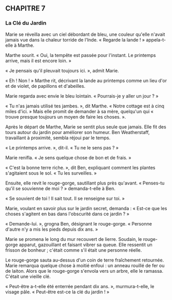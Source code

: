 ## CHAPITRE 7
### La Clé du Jardin
Marie se réveilla avec un ciel débordant de bleu, une couleur qu'elle n'avait jamais vue dans la chaleur torride de l'Inde. « Regarde la lande ! » appela-t-elle à Marthe.

Marthe sourit. « Oui, la tempête est passée pour l'instant. Le printemps arrive, mais il est encore loin. »

« Je pensais qu'il pleuvait toujours ici. », admit Marie.

« Eh ! Non ! » Marthe rit, décrivant la lande au printemps comme un lieu d'or et de violet, de papillons et d'abeilles.

Marie regarda avec envie le bleu lointain. « Pourrais-je y aller un jour ? »

« Tu n'as jamais utilisé tes jambes. », dit Marthe. « Notre cottage est à cinq miles d'ici. » Mais elle promit de demander à sa mère, quelqu'un qui « trouve presque toujours un moyen de faire les choses. ».

Après le départ de Marthe, Marie se sentit plus seule que jamais. Elle fit des tours autour du jardin pour améliorer son humeur. Ben Weatherstaff, travaillant à proximité, sembla réjoui par le temps.

« Le printemps arrive. », dit-il. « Tu ne le sens pas ? »

Marie renifla. « Je sens quelque chose de bon et de frais. »

« C'est la bonne terre riche. », dit Ben, expliquant comment les plantes s'agitaient sous le sol. « Tu les surveilles. »

Ensuite, elle revit le rouge-gorge, sautillant plus près qu'avant. « Penses-tu qu'il se souvienne de moi ? » demanda-t-elle à Ben.

« Se souvient de toi ! Il sait tout. Il se renseigne sur toi. »

Marie, voulant en savoir plus sur le jardin secret, demanda : « Est-ce que les choses s'agitent en bas dans l'obscurité dans ce jardin ? »

« Demande-lui. », grogna Ben, désignant le rouge-gorge. « Personne d'autre n'y a mis les pieds depuis dix ans. »

Marie se promena le long du mur recouvert de lierre. Soudain, le rouge-gorge apparut, gazouillant et faisant vibrer sa queue. Elle ressentit un frisson de bonheur ; c'était comme s'il était une personne réelle.

Le rouge-gorge sauta au-dessus d'un coin de terre fraîchement retournée. Marie remarqua quelque chose à moitié enfoui : un anneau rouillé de fer ou de laiton. Alors que le rouge-gorge s'envola vers un arbre, elle le ramassa. C'était une vieille clé.

« Peut-être a-t-elle été enterrée pendant dix ans. », murmura-t-elle, le visage pâle. « Peut-être est-ce la clé du jardin ! »